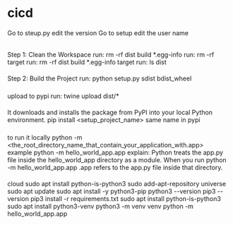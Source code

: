 # cicd
####
Go to steup.py edit the version
Go to setup edit the user name
######

Step 1: Clean the Workspace 
run:     rm -rf dist build *.egg-info
run:     rm -rf target
run:     rm -rf dist build *.egg-info target
run:      ls dist
####


####
Step 2: Build the Project
run:     python setup.py sdist bdist_wheel   
#####


###
upload to pypi
run:   twine upload dist/*
####


 ####
 It downloads and installs the package from PyPI into your local Python environment.
 pip install <setup_project_name> same name in pypi
#####

#####
to run it locally
python -m <the_root_directory_name_that_contain_your_application_with.app> 
example python -m hello_world_app.app
explain:
Python treats the app.py file inside the hello_world_app directory as a module. When you run
python -m hello_world_app.app .app refers to the app.py file inside that directory.
####


####
cloud
sudo apt install python-is-python3
sudo add-apt-repository universe
sudo apt update
sudo apt install -y python3-pip
python3 --version
pip3 --version
pip3 install -r requirements.txt
sudo apt install python-is-python3
sudo apt install python3-venv
python3 -m venv venv
python -m hello_world_app.app
